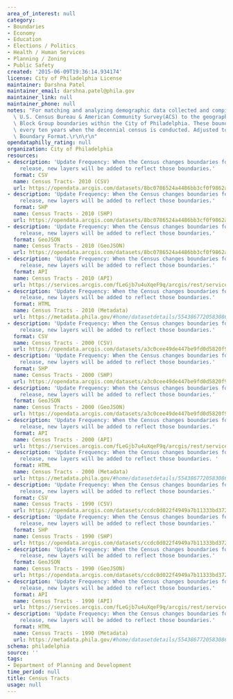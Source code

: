 ```yaml
---
area_of_interest: null
category:
- Boundaries
- Economy
- Education
- Elections / Politics
- Health / Human Services
- Planning / Zoning
- Public Safety
created: '2015-06-09T19:36:14.934174'
license: City of Philadelphia License
maintainer: Darshna Patel
maintainer_email: darshna.patel@phila.gov
maintainer_link: null
maintainer_phone: null
notes: "For matching and analyzing demographic data collected and compiled by the\
  \ U.S. Census Bureau & American Community Survey(ACS) to the geography of Census\
  \ Block Group boundaries within the City of Philadelphia. These boundaries can change\
  \ every ten years when the decennial census is conducted. Adjusted to City's Standard\
  \ Boundary Format.\r\n\r\n"
opendataphilly_rating: null
organization: City of Philadelphia
resources:
- description: 'Update Frequency: When the Census changes boundaries for each data
    release, new layers will be added to reflect those boundaries.'
  format: CSV
  name: Census Tracts- 2010 (CSV)
  url: https://opendata.arcgis.com/datasets/8bc0786524a4486bb3cf0f9862ad0fbf_0.csv
- description: 'Update Frequency: When the Census changes boundaries for each data
    release, new layers will be added to reflect those boundaries.'
  format: SHP
  name: Census Tracts - 2010 (SHP)
  url: https://opendata.arcgis.com/datasets/8bc0786524a4486bb3cf0f9862ad0fbf_0.zip
- description: 'Update Frequency: When the Census changes boundaries for each data
    release, new layers will be added to reflect those boundaries.'
  format: GeoJSON
  name: Census Tracts - 2010 (GeoJSON)
  url: https://opendata.arcgis.com/datasets/8bc0786524a4486bb3cf0f9862ad0fbf_0.geojson
- description: 'Update Frequency: When the Census changes boundaries for each data
    release, new layers will be added to reflect those boundaries.'
  format: API
  name: Census Tracts - 2010 (API)
  url: https://services.arcgis.com/fLeGjb7u4uXqeF9q/arcgis/rest/services/Census_Tracts_2010/FeatureServer/0/query?outFields=*&where=1%3D1
- description: 'Update Frequency: When the Census changes boundaries for each data
    release, new layers will be added to reflect those boundaries.'
  format: HTML
  name: Census Tracts - 2010 (Metadata)
  url: https://metadata.phila.gov/#home/datasetdetails/5543867720583086178c4f47/representationdetails/55438aca9b989a05172d0d7a/
- description: 'Update Frequency: When the Census changes boundaries for each data
    release, new layers will be added to reflect those boundaries.'
  format: CSV
  name: Census Tracts - 2000 (CSV)
  url: https://opendata.arcgis.com/datasets/a3c0cee49de447be9fd0d5820f9e930f_0.csv
- description: 'Update Frequency: When the Census changes boundaries for each data
    release, new layers will be added to reflect those boundaries.'
  format: SHP
  name: Census Tracts - 2000 (SHP)
  url: https://opendata.arcgis.com/datasets/a3c0cee49de447be9fd0d5820f9e930f_0.zip
- description: 'Update Frequency: When the Census changes boundaries for each data
    release, new layers will be added to reflect those boundaries.'
  format: GeoJSON
  name: Census Tracts - 2000 (GeoJSON)
  url: https://opendata.arcgis.com/datasets/a3c0cee49de447be9fd0d5820f9e930f_0.geojson
- description: 'Update Frequency: When the Census changes boundaries for each data
    release, new layers will be added to reflect those boundaries.'
  format: API
  name: Census Tracts - 2000 (API)
  url: https://services.arcgis.com/fLeGjb7u4uXqeF9q/arcgis/rest/services/Census_Tracts_2000/FeatureServer/0/query?outFields=*&where=1%3D1
- description: 'Update Frequency: When the Census changes boundaries for each data
    release, new layers will be added to reflect those boundaries. '
  format: HTML
  name: Census Tracts - 2000 (Metadata)
  url: https://metadata.phila.gov/#home/datasetdetails/5543867720583086178c4f47/representationdetails/5570ac9b920a36dd4da7fede/
- description: 'Update Frequency: When the Census changes boundaries for each data
    release, new layers will be added to reflect those boundaries.'
  format: CSV
  name: Census Tracts - 1990 (CSV)
  url: https://opendata.arcgis.com/datasets/ccdc0d022f4949a7b11333bd37231aef_0.csv
- description: 'Update Frequency: When the Census changes boundaries for each data
    release, new layers will be added to reflect those boundaries.'
  format: SHP
  name: Census Tracts - 1990 (SHP)
  url: https://opendata.arcgis.com/datasets/ccdc0d022f4949a7b11333bd37231aef_0.zip
- description: 'Update Frequency: When the Census changes boundaries for each data
    release, new layers will be added to reflect those boundaries.'
  format: GeoJSON
  name: Census Tracts - 1990 (GeoJSON)
  url: https://opendata.arcgis.com/datasets/ccdc0d022f4949a7b11333bd37231aef_0.geojson
- description: 'Update Frequency: When the Census changes boundaries for each data
    release, new layers will be added to reflect those boundaries.'
  format: API
  name: Census Tracts - 1990 (API)
  url: https://services.arcgis.com/fLeGjb7u4uXqeF9q/arcgis/rest/services/Census_Tracts_1990/FeatureServer/0/query?outFields=*&where=1%3D1
- description: 'Update Frequency: When the Census changes boundaries for each data
    release, new layers will be added to reflect those boundaries.'
  format: HTML
  name: Census Tracts - 1990 (Metadata)
  url: https://metadata.phila.gov/#home/datasetdetails/5543867720583086178c4f47/representationdetails/557aec124f54f30b1472293c/
schema: philadelphia
source: ''
tags:
- Department of Planning and Development
time_period: null
title: Census Tracts
usage: null
---
```

